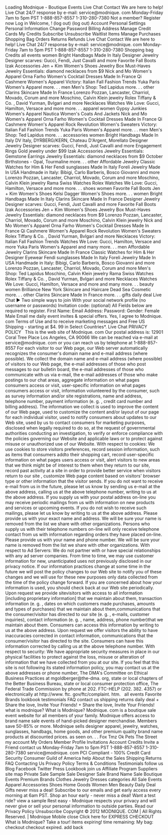 Loading Modnique - Boutique Events Live Chat Contact We are here to help! Live Chat 24/7 response by e-mail: service@modnique. com Monday-Friday 7am to 5pm PST 1-888-857-8557 1-310-280-7380 Not a member? Register now Log in Welcome, ! (log out) (log out) Account Personal Settings Personal Information Change Password Billing Address Manage Credit Cards My Credits Subscribe Unsubscribe Waitlist Items Manage Purchases Shopping Bag Orders Returns Refunds Live Chat Contact We are here to help! Live Chat 24/7 response by e-mail: service@modnique. com Monday-Friday 7am to 5pm PST 1-888-857-8557 1-310-280-7380 Shopping bag Credits all events women Bright Handbags Made In Italy Designer Jewelry Designer scarves: Gucci, Fendi, Just Cavalli and more Favorite Fall Boots Izak Accessories Jen + Kim Women's Shoes Jewelry Box Must-Haves Jewelry Essentials: diamond necklaces from $9 Nick and Mo Women's Apparel Orna Farho Women's Cocktail Dresses Made In France Qi Cashmere Women's Apparel Victory: Italian Fall Fashion Trends Yuka Paris Women's Apparel more. . . men Men's Shop: Ted Lapidus more. . . other Clarins Skincare Made In France Lorenzo Pozzan, Lancaster, Charriol, Movado, Corum and more Moschino, Calvin Klein jewelry Rolex Tiffany & Co. , David Yurman, Bvlgari and more Necklaces Watches We Love: Gucci, Hamilton, Versace and more more. . . apparel women Gypsy Junkies Women's Apparel Nautica Women's Coats And Jackets Nick and Mo Women's Apparel Orna Farho Women's Cocktail Dresses Made In France Qi Cashmere Women's Apparel Rock Revolution Women's Sweaters Victory: Italian Fall Fashion Trends Yuka Paris Women's Apparel more. . . men Men's Shop: Ted Lapidus more. . . accessories women Bright Handbags Made In Italy DV Italy, DYRBERG/KERN, Chateau D'Argent, Morellato Designer Jewelry Designer scarves: Gucci, Fendi, Just Cavalli and more Engagement Rings Gold jewelry under $99 Izak Accessories Jewelry Essentials: Gemstone Earrings Jewelry Essentials: diamond necklaces from $9 October Birthstones - Opal, Tourmaline more. . . other Affordable Jewelry Classic Watches for Him & Her Fendi sunglasses Made In Italy Foreli Jewelry Made In USA Handmade in Italy: Bibigi, Carlo Barberis, Bosco Giovanni and more Lorenzo Pozzan, Lancaster, Charriol, Movado, Corum and more Moschino, Calvin Klein jewelry Rama Swiss Watches Rolex Watches We Love: Gucci, Hamilton, Versace and more more. . . shoes women Favorite Fall Boots Jen + Kim Women's Shoes Kelsi Dagger Women's Shoes more. . . women Bright Handbags Made In Italy Clarins Skincare Made In France Designer Jewelry Designer scarves: Gucci, Fendi, Just Cavalli and more Favorite Fall Boots Izak Accessories Jen + Kim Women's Shoes Jewelry Box Must-Haves Jewelry Essentials: diamond necklaces from $9 Lorenzo Pozzan, Lancaster, Charriol, Movado, Corum and more Moschino, Calvin Klein jewelry Nick and Mo Women's Apparel Orna Farho Women's Cocktail Dresses Made In France Qi Cashmere Women's Apparel Rock Revolution Women's Sweaters Rolex Tiffany & Co. , David Yurman, Bvlgari and more Necklaces Victory: Italian Fall Fashion Trends Watches We Love: Gucci, Hamilton, Versace and more Yuka Paris Women's Apparel and many more. . . men Affordable Jewelry Clarins Skincare Made In France Classic Watches for Him & Her Designer Eyewear Fendi sunglasses Made In Italy Foreli Jewelry Made In USA Handmade in Italy: Bibigi, Carlo Barberis, Bosco Giovanni and more Lorenzo Pozzan, Lancaster, Charriol, Movado, Corum and more Men's Shop: Ted Lapidus Moschino, Calvin Klein jewelry Rama Swiss Watches Rolex Tiffany & Co. , David Yurman, Bvlgari and more Necklaces Watches We Love: Gucci, Hamilton, Versace and more and many more. . . beauty women Brilliance New York Skincare and Haircare Dead Sea Cosmetic more. . . other Clarins Skincare Made In France more. . . gifts daily deal Live Chat ▶ Two simple ways to join With your social network profile (no username or passwords) Invitation code: (optional) All Fields below are required to register. First Name: Email Address: Password: Gender: Female Male Email me daily event invites & special offers. Yes, I agree to Modnique. com Terms of Use and to receive marketing messages and Free US Shipping - starting at $4. 99 in Select Countries\*. Live Chat PRIVACY POLICY   This is the web site of Modnique. com Our postal address is: 12901 Coral Tree Place Los Angeles, CA 90066 We can be reached via e-mail at service@modnique. com or you can reach us by telephone at 1-888-857-8557 For each visitor to our Web page, our Web server automatically recognizes the consumer's domain name and e-mail address (where possible). We collect the domain name and e-mail address (where possible) of visitors to our Web page, the e-mail addresses of those who post messages to our bulletin board, the e-mail addresses of those who communicate with us via e-mail, the e-mail addresses of those who make postings to our chat areas, aggregate information on what pages consumers access or visit, user-specific information on what pages consumers access or visit, information volunteered by the consumer, such as survey information and/or site registrations, name and address, telephone number, payment information (e. g. , credit card number and billing address). The information we collect is used to improve the content of our Web page, used to customize the content and/or layout of our page for each individual visitor, used to notify consumers about updates to our Web site, used by us to contact consumers for marketing purposes, disclosed when legally required to do so, at the request of governmental authorities conducting an investigation, to verify or enforce compliance with the policies governing our Website and applicable laws or to protect against misuse or unauthorized use of our Website. With respect to cookies: We use cookies to store visitors preferences, record session information, such as items that consumers addto their shopping cart, record user-specific information on what pages users access or visit, alert visitors to new areas that we think might be of interest to them when they return to our site, record past activity at a site in order to provide better service when visitors return to our site , customize Web page content based on visitors' browser type or other information that the visitor sends. If you do not want to receive e-mail from us in the future, please let us know by sending us e-mail at the above address, calling us at the above telephone number, writing to us at the above address. If you supply us with your postal address on-line you may receive periodic mailings from us with information on new products and services or upcoming events. If you do not wish to receive such mailings, please let us know by writing to us at the above address. Please provide us with your exact name and address. We will be sure your name is removed from the list we share with other organizations. Persons who supply us with their telephone numbers on-line will only receive telephone contact from us with information regarding orders they have placed on-line. Please provide us with your name and phone number. We will be sure your name is removed from the list we share with other organizations. With respect to Ad Servers: We do not partner with or have special relationships with any ad server companies. From time to time, we may use customer information for new, unanticipated uses not previously disclosed in our privacy notice. If our information practices change at some time in the future we will post the policy changes to our Web site to notify you of these changes and we will use for these new purposes only data collected from the time of the policy change forward. If you are concerned about how your information is used, you should check back at our Web site periodically. Upon request we provide sitevisitors with access to all information \[including proprietary information\] that we maintain about them, transaction information (e. g. , dates on which customers made purchases, amounts and types of purchases) that we maintain about them,communications that the consumer/visitor has directed to our site (e. g. , e-mails, customer inquiries), contact information (e. g. , name, address, phone number)that we maintain about them. Consumers can access this information by writing to us at the above address. Upon request we offer visitors the ability to have inaccuracies corrected in contact information, communications that the consumer/visitor has directed to the site. Consumers can have this information corrected by calling us at the above telephone number. With respect to security: We have appropriate security measures in place in our physical facilities to protect against the loss, misuse or alteration of information that we have collected from you at our site. If you feel that this site is not following its stated information policy, you may contact us at the above addresses or phone number, The DMA's Committee on Ethical Business Practices at mgoldberger@the-dma. org, state or local chapters of the Better Business Bureau, state or local consumer protection office, The Federal Trade Commission by phone at 202. FTC-HELP (202. 382. 4357) or electronically at http://www. ftc. gov/ftc/complaint. htm.   all events Favorite Brands lookbook testimonials FAQ contact us shipping returns daily deal + Share the love, Invite Your Friends! + Share the love, Invite Your Friends! what is modnique? What is Modnique? Modnique. com is a boutique sale event website for all members of your family. Modnique offers access to brand name sale events of hand-picked designer merchandise. Members save 50-85% or more. Modnique sells designer apparel, jewelry, watches, sunglasses, handbags, home goods, and other premium quality brand name products at discounted prices. as seen on. . . Fox Tmz Ok Pets The Street my account My Orders Member Profile Invitations Account Credits Invite a Friend contact us Monday-Friday 7am to 5pm PST 1-888-857-8557 1-310-280-7380 service@modnique. com PCI Compliant - 100% Credit Card Security Consumer Guild of America help About the Sales Shipping Returns FAQ Contacting Us Privacy Policy Terms & Conditions Testimonials follow us Blog Facebook Twitter Press Lookbook join us Affiliate Program Suppliers site map Private Sale Sample Sale Designer Sale Brand Name Sale Boutique Events Premium Brands Clothes Jewelry Dresses categories All Sale Events Apparel Accessories Shoes Home Goods Women Men Beauty Daily Deal Gifts never miss a deal! Subscribe to our emails and get early access every morning at 6am PST. Shop an hour early - never miss a deal! Want a test ride? view a sample Rest easy - Modnique respects your privacy and will never give or sell your personal information to outside parties. Read our Privacy Policy Unsubscribe Copyright © 2012 MODNIQUE. COM | All Rights Reserved. | Modnique Mobile close Click here for EXPRESS CHECKOUT What is Modnique? Take a tour! items expiring! time remaining: My bag: checkout checkout expired. add back